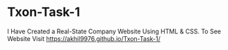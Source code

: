 # Txon-Task-1
I Have Created a Real-State Company Website Using HTML &amp; CSS.
To See Website Visit https://akhil9976.github.io/Txon-Task-1/
